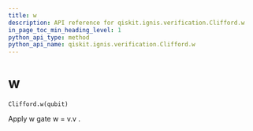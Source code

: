 ```yaml
---
title: w
description: API reference for qiskit.ignis.verification.Clifford.w
in_page_toc_min_heading_level: 1
python_api_type: method
python_api_name: qiskit.ignis.verification.Clifford.w
---
```


# w

<span id="qiskit.ignis.verification.Clifford.w" />

`Clifford.w(qubit)`

Apply w gate w = v.v .

